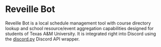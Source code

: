 # Reveille Bot

Reveille Bot is a local schedule management tool with course directory lookup and school resource/event aggregation capabilities designed for students of Texas A&M University. It is integrated right into Discord using the [discord.py](https://github.com/Rapptz/discord.py) Discord API wrapper.
